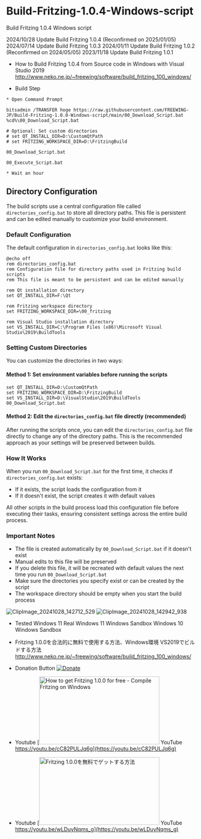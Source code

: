 # Build-Fritzing-1.0.4-Windows-script
Build Fritzing 1.0.4 Windows script

2024/10/28 Update Build Fritzing 1.0.4 (Reconfirmed on 2025/01/05)
2024/07/14 Update Build Fritzing 1.0.3
2024/01/11 Update Build Fritzing 1.0.2 (Reconfirmed on 2024/05/05)
2023/11/18 Update Build Fritzing 1.0.1

* How to Build Fritzing 1.0.4 from Source code in Windows with Visual Studio 2019
http://www.neko.ne.jp/~freewing/software/build_fritzing_100_windows/

* Build Step
```
* Open Command Prompt

bitsadmin /TRANSFER hoge https://raw.githubusercontent.com/FREEWING-JP/Build-Fritzing-1.0.0-Windows-script/main/00_Download_Script.bat %cd%\00_Download_Script.bat

# Optional: Set custom directories
# set QT_INSTALL_DIR=D:\CustomQtPath
# set FRITZING_WORKSPACE_DIR=D:\FritzingBuild

00_Download_Script.bat

00_Execute_Script.bat

* Wait an hour
```

## Directory Configuration

The build scripts use a central configuration file called `directories_config.bat` to store all directory paths. This file is persistent and can be edited manually to customize your build environment.

### Default Configuration

The default configuration in `directories_config.bat` looks like this:

```batch
@echo off
rem directories_config.bat
rem Configuration file for directory paths used in Fritzing build scripts
rem This file is meant to be persistent and can be edited manually

rem Qt installation directory
set QT_INSTALL_DIR=F:\Qt

rem Fritzing workspace directory
set FRITZING_WORKSPACE_DIR=\00_fritzing

rem Visual Studio installation directory
set VS_INSTALL_DIR=C:\Program Files (x86)\Microsoft Visual Studio\2019\BuildTools
```

### Setting Custom Directories

You can customize the directories in two ways:

#### Method 1: Set environment variables before running the scripts

```batch
set QT_INSTALL_DIR=D:\CustomQtPath
set FRITZING_WORKSPACE_DIR=D:\FritzingBuild
set VS_INSTALL_DIR=D:\VisualStudio\2019\BuildTools
00_Download_Script.bat
```

#### Method 2: Edit the `directories_config.bat` file directly (recommended)

After running the scripts once, you can edit the `directories_config.bat` file directly to change any of the directory paths. This is the recommended approach as your settings will be preserved between builds.

### How It Works

When you run `00_Download_Script.bat` for the first time, it checks if `directories_config.bat` exists:

- If it exists, the script loads the configuration from it
- If it doesn't exist, the script creates it with default values

All other scripts in the build process load this configuration file before executing their tasks, ensuring consistent settings across the entire build process.

### Important Notes

- The file is created automatically by `00_Download_Script.bat` if it doesn't exist
- Manual edits to this file will be preserved
- If you delete this file, it will be recreated with default values the next time you run `00_Download_Script.bat`
- Make sure the directories you specify exist or can be created by the script
- The workspace directory should be empty when you start the build process

![ClipImage_20241028_142712_529](https://github.com/user-attachments/assets/e5e4fbf4-d4c5-42b7-8580-83737367361d)
![ClipImage_20241028_142942_938](https://github.com/user-attachments/assets/7fc6c5e8-69a7-400e-867e-ec8a69823dcc)


* Tested
Windows 11 Real
Windows 11 Windows Sandbox
Windows 10 Windows Sandbox

* Fritzing 1.0.0を合法的に無料で使用する方法、Windows環境 VS2019でビルドする方法
http://www.neko.ne.jp/~freewing/software/build_fritzing_100_windows/

* Donation Button
[![Donate](https://img.shields.io/badge/Donate-PayPal-green.svg)](https://www.paypal.com/cgi-bin/webscr?cmd=_s-xclick&hosted_button_id=T79HPJ5H79PBU)

* Youtube
[<img src="https://img.youtube.com/vi/cC82PULJq6g/maxresdefault.jpg" alt="How to get Fritzing 1.0.0 for free - Compile Fritzing on Windows" title="How to get Fritzing 1.0.0 for free - Compile Fritzing on Windows" width="320" height="180"> YouTube https://youtu.be/cC82PULJq6g](https://youtu.be/cC82PULJq6g)

* Youtube
[<img src="https://img.youtube.com/vi/wLDuyNqms_g/maxresdefault.jpg" alt="Fritzing 1.0.0を無料でゲットする方法" title="Fritzing 1.0.0を無料でゲットする方法" width="320" height="180"> YouTube https://youtu.be/wLDuyNqms_g](https://youtu.be/wLDuyNqms_g)
